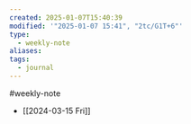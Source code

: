 ```yaml
---
created: 2025-01-07T15:40:39
modified: '"2025-01-07 15:41", "2tc/G1T+6"'
type:
  - weekly-note
aliases: 
tags:
  - journal
---
```

#weekly-note 

- [[2024-03-15 Fri]]

